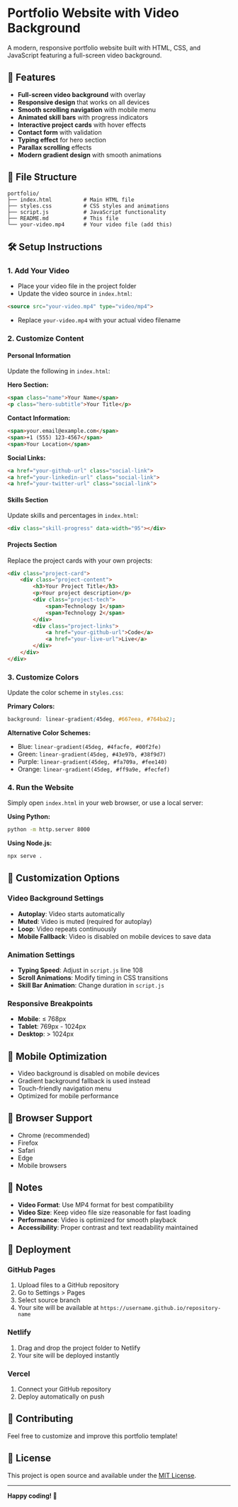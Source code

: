 # Portfolio Website with Video Background

A modern, responsive portfolio website built with HTML, CSS, and JavaScript featuring a full-screen video background.

## 🚀 Features

- **Full-screen video background** with overlay
- **Responsive design** that works on all devices
- **Smooth scrolling navigation** with mobile menu
- **Animated skill bars** with progress indicators
- **Interactive project cards** with hover effects
- **Contact form** with validation
- **Typing effect** for hero section
- **Parallax scrolling** effects
- **Modern gradient design** with smooth animations

## 📁 File Structure

```
portfolio/
├── index.html          # Main HTML file
├── styles.css          # CSS styles and animations
├── script.js           # JavaScript functionality
├── README.md           # This file
└── your-video.mp4      # Your video file (add this)
```

## 🛠️ Setup Instructions

### 1. Add Your Video
- Place your video file in the project folder
- Update the video source in `index.html`:
```html
<source src="your-video.mp4" type="video/mp4">
```
- Replace `your-video.mp4` with your actual video filename

### 2. Customize Content

#### Personal Information
Update the following in `index.html`:

**Hero Section:**
```html
<span class="name">Your Name</span>
<p class="hero-subtitle">Your Title</p>
```

**Contact Information:**
```html
<span>your.email@example.com</span>
<span>+1 (555) 123-4567</span>
<span>Your Location</span>
```

**Social Links:**
```html
<a href="your-github-url" class="social-link">
<a href="your-linkedin-url" class="social-link">
<a href="your-twitter-url" class="social-link">
```

#### Skills Section
Update skills and percentages in `index.html`:
```html
<div class="skill-progress" data-width="95"></div>
```

#### Projects Section
Replace the project cards with your own projects:
```html
<div class="project-card">
    <div class="project-content">
        <h3>Your Project Title</h3>
        <p>Your project description</p>
        <div class="project-tech">
            <span>Technology 1</span>
            <span>Technology 2</span>
        </div>
        <div class="project-links">
            <a href="your-github-url">Code</a>
            <a href="your-live-url">Live</a>
        </div>
    </div>
</div>
```

### 3. Customize Colors
Update the color scheme in `styles.css`:

**Primary Colors:**
```css
background: linear-gradient(45deg, #667eea, #764ba2);
```

**Alternative Color Schemes:**
- Blue: `linear-gradient(45deg, #4facfe, #00f2fe)`
- Green: `linear-gradient(45deg, #43e97b, #38f9d7)`
- Purple: `linear-gradient(45deg, #fa709a, #fee140)`
- Orange: `linear-gradient(45deg, #ff9a9e, #fecfef)`

### 4. Run the Website
Simply open `index.html` in your web browser, or use a local server:

**Using Python:**
```bash
python -m http.server 8000
```

**Using Node.js:**
```bash
npx serve .
```

## 🎨 Customization Options

### Video Background Settings
- **Autoplay**: Video starts automatically
- **Muted**: Video is muted (required for autoplay)
- **Loop**: Video repeats continuously
- **Mobile Fallback**: Video is disabled on mobile devices to save data

### Animation Settings
- **Typing Speed**: Adjust in `script.js` line 108
- **Scroll Animations**: Modify timing in CSS transitions
- **Skill Bar Animation**: Change duration in `script.js`

### Responsive Breakpoints
- **Mobile**: ≤ 768px
- **Tablet**: 769px - 1024px
- **Desktop**: > 1024px

## 📱 Mobile Optimization

- Video background is disabled on mobile devices
- Gradient background fallback is used instead
- Touch-friendly navigation menu
- Optimized for mobile performance

## 🔧 Browser Support

- Chrome (recommended)
- Firefox
- Safari
- Edge
- Mobile browsers

## 📝 Notes

- **Video Format**: Use MP4 format for best compatibility
- **Video Size**: Keep video file size reasonable for fast loading
- **Performance**: Video is optimized for smooth playback
- **Accessibility**: Proper contrast and text readability maintained

## 🚀 Deployment

### GitHub Pages
1. Upload files to a GitHub repository
2. Go to Settings > Pages
3. Select source branch
4. Your site will be available at `https://username.github.io/repository-name`

### Netlify
1. Drag and drop the project folder to Netlify
2. Your site will be deployed instantly

### Vercel
1. Connect your GitHub repository
2. Deploy automatically on push

## 🤝 Contributing

Feel free to customize and improve this portfolio template!

## 📄 License

This project is open source and available under the [MIT License](LICENSE).

---

**Happy coding! 🎉** 